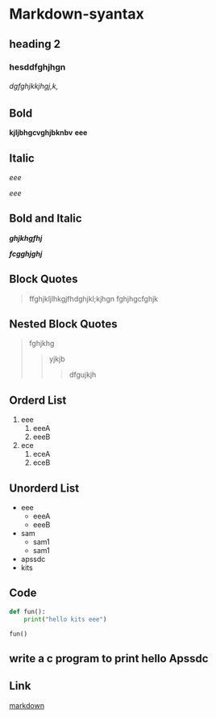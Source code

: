 # Markdown-syantax
## heading 2
### hesddfghjhgn
###### dgfghjkkjhgj,k,
## Bold
**kjljbhgcvghjbknbv**
__eee__
## Italic
*eee*

_eee_
## Bold and Italic
**_ghjkhgfhj_**

__*fcgghjghj*__
## Block Quotes
> ffghjkljlhkgjfhdghjkl;kjhgn
fghjhgcfghjk
## Nested Block Quotes 
> fghjkhg
>> yjkjb
>>> dfgujkjh
## Orderd List
1. eee
    1. eeeA
    2. eeeB
2. ece
    1. eceA
    2. eceB
## Unorderd List
- eee 
    * eeeA
    * eeeB
- sam
    + sam1
    + sam1
- apssdc
- kits
## Code
```python
def fun():
    print("hello kits eee")
```
```
fun()
```
## write a  c program to print hello Apssdc

## Link
[markdown](https://www.markdownguide.org/cheat-sheet/)

